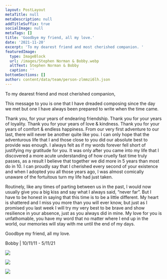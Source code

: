 ```yaml
---
layout: PostLayout
metaTitle: null
metaDescription: null
addTitleSuffix: true
socialImage: null
metaTags: []
title: 'Goodbye my friend, all my love.⁣'
date: '2021-11-20'
excerpt: 'To my dearest friend and most cherished companion. '
featuredImage:
  type: ImageBlock
  url: /images/Stephen Norman & Bobby.webp
  altText: Stephen Norman & Bobby
  caption: ''
bottomSections: []
author: content/data/team/person-zlmmzi6lh.json
---
```

To my dearest friend and most cherished companion,⁣

This message to you is one that I have dreaded composing since the day we met but one I have always been prepared to write when the time came. ⁣

Thank you, for your years of endearing friendship. Thank you for your years of loyality. Thank you for your years of love & kindness. Thank you for your years of comfort & endless happiness. From our very first adventure to our last, there will never be another quite like you. I can only hope that the adventurous life that I and those close to you did our absolute best to provide was enough. I always felt as if my words forever fell short of justifying my gratitude for you. It was only after you came into my life that I discovered a more acute understanding of how cruelly fast time truly passes, as a result I believe that together we did more in 5 years than most do in 10. I can proudly say that I cherished every second of your existence and when I adopted you all those years ago, I was almost comically unaware of the fortuitous turn my life had just taken. ⁣

Routinely, like any times of parting between us in the past, I would now usually give you a big kiss and say what I always said, “never far”. But I have to be honest in saying that this time is to be a little different. My heart is shattered and I miss you more than you will ever know, but just as I promised you last week I will try my very best to be brave and show resilience in your absence, just as you always did in mine. My love for you is unfathomable, you have my word that no matter where I end up in the world, our memories will stay with me until the end of my days. ⁣

Goodbye my friend, all my love.⁣

Bobby | 10/11/11 - 5/11/21

![](/images/Stephen%20Norman%20&%20Bobby.webp)

![](/images/Stephen_Norman_Photography\_4.webp)

![](/images/Stephen_Norman_Photography\_8.webp)
